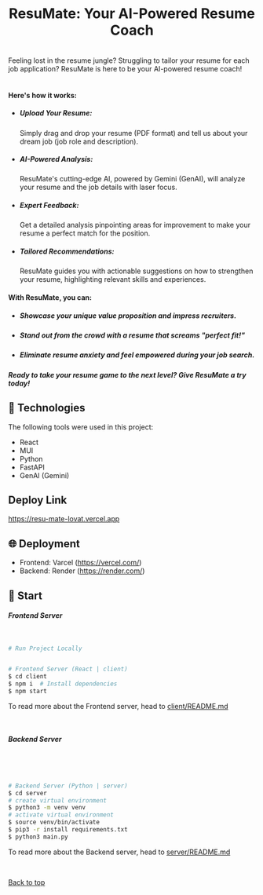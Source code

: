 <h1 align="center">ResuMate: Your AI-Powered Resume Coach</h1>

<br>
Feeling lost in the resume jungle? Struggling to tailor your resume for each job application? ResuMate is here to be your AI-powered resume coach!
<br>
<br>

#### Here's how it works:

- ##### Upload Your Resume:

  Simply drag and drop your resume (PDF format) and tell us about your dream job (job role and description).

- ##### AI-Powered Analysis:

  ResuMate's cutting-edge AI, powered by Gemini (GenAI), will analyze your resume and the job details with laser focus.

- ##### Expert Feedback:

  Get a detailed analysis pinpointing areas for improvement to make your resume a perfect match for the position.

- ##### Tailored Recommendations:
  ResuMate guides you with actionable suggestions on how to strengthen your resume, highlighting relevant skills and experiences.

#### With ResuMate, you can:

- ##### Showcase your unique value proposition and impress recruiters.

- ##### Stand out from the crowd with a resume that screams "perfect fit!"

- ##### Eliminate resume anxiety and feel empowered during your job search.

##### Ready to take your resume game to the next level? Give ResuMate a try today!

## :rocket: Technologies

The following tools were used in this project:

- React
- MUI
- Python
- FastAPI
- GenAI (Gemini)

## Deploy Link

https://resu-mate-lovat.vercel.app

## :globe_with_meridians: Deployment

- Frontend: Varcel (https://vercel.com/)
- Backend: Render (https://render.com/)

## :checkered_flag: Start

##### Frontend Server

```bash


# Run Project Locally


# Frontend Server (React | client)
$ cd client
$ npm i  # Install dependencies
$ npm start


```

To read more about the Frontend server, head to [client/README.md](client/README.md)

&#xa0;

##### Backend Server

```bash




# Backend Server (Python | server)
$ cd server
# create virtual environment
$ python3 -m venv venv
# activate virtual environment
$ source venv/bin/activate
$ pip3 -r install requirements.txt
$ python3 main.py


```

To read more about the Backend server, head to [server/README.md](server/README.md)

&#xa0;

<a href="#top">Back to top</a>
